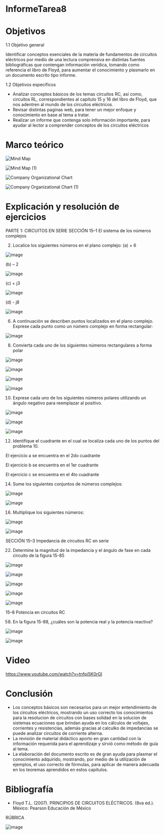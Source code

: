# InformeTarea8
# Objetivos

1.1 Objetivo general

Identificar conceptos esenciales de la materia de fundamentos de circuitos eléctricos por medio de una lectura comprensiva en distintas fuentes bibliográficas que contengan información verídica, tomando como referencia el libro de Floyd, para aumentar el conocimiento y plasmarlo en un documento escrito tipo informe.

1.2 Objetivos específicos

* Analizar conceptos básicos de los temas circuitos RC, así como, circuitos RL, correspondientes al capítulo 15 y 16 del libro de Floyd, que nos adentren al mundo de los circuitos eléctricos.
* Revisar distintas paginas web, para tener un mejor enfoque y conocimiento en base al tema a tratar.
* Realizar un informe que contenga solo información importante, para ayudar al lector a comprender conceptos de los circuitos eléctricos

# Marco teórico

![Mind Map](https://user-images.githubusercontent.com/105715717/186479265-fd567c40-d741-4c9a-8409-deebda025afc.jpg)

![Mind Map (1)](https://user-images.githubusercontent.com/105715717/186479300-e05d565f-2bc0-43da-a91b-045f1ecfef2d.jpg)

![Company Organizational Chart](https://user-images.githubusercontent.com/105715717/186479335-08f476dd-3dde-41b7-86b2-7000ebb7d9e3.jpg)

![Company Organizational Chart (1)](https://user-images.githubusercontent.com/105715717/186479360-c7784950-ddc0-44e3-a124-d9259df48125.jpg)

# Explicación y resolución de ejercicios

PARTE 1: 
CIRCUITOS EN SERIE SECCIÓN 15–1 El sistema de los números complejos

2. Localice los siguientes números en el plano complejo: 
(a) + 6

![image](https://user-images.githubusercontent.com/105715717/186722122-e7bdc9be-7178-4615-b21d-e2758736ea1e.png)

(b) – 2

![image](https://user-images.githubusercontent.com/105715717/186722220-dbc30c91-5bba-4b07-a178-9f4fb0bd8165.png)

(c) + j3

![image](https://user-images.githubusercontent.com/105715717/186722250-ace64cbb-7978-407d-891d-abdd268eb556.png)

(d) - j8

![image](https://user-images.githubusercontent.com/105715717/186722294-c7f373f9-3a5d-451e-a153-e5d2c5b288bb.png)

6. A continuación se describen puntos localizados en el plano complejo. Exprese cada punto como un número complejo en forma rectangular: 

![image](https://user-images.githubusercontent.com/105715717/186722391-4e8b5eb0-c6e0-4a0f-b6c3-0dffd8c1a8a4.png)

8. Convierta cada uno de los siguientes números rectangulares a forma polar

![image](https://user-images.githubusercontent.com/105715717/186722470-66c4b0e5-3291-4a9f-8431-09dd359bf92b.png)

![image](https://user-images.githubusercontent.com/105715717/186722505-3ea386a6-11b2-4b7a-8f16-e0e7fa8269ac.png)

![image](https://user-images.githubusercontent.com/105715717/186722556-b91e6658-87a9-4044-bd68-c4be1eb66cb5.png)

![image](https://user-images.githubusercontent.com/105715717/186722598-31b2e0a7-13d5-4a59-b29f-61c54e234c05.png)

10. Exprese cada uno de los siguientes números polares utilizando un ángulo negativo para reemplazar al positivo. 

![image](https://user-images.githubusercontent.com/105715717/186722704-8354b744-1936-4f14-98d0-cdd69cdbc1c7.png)

![image](https://user-images.githubusercontent.com/105715717/186722736-f9bca365-946d-457a-b578-5b225b667c11.png)

![image](https://user-images.githubusercontent.com/105715717/186722762-9639a032-2983-4acf-894f-48734485e69a.png)

12. Identifique el cuadrante en el cual se localiza cada uno de los puntos del problema 10.

El ejercicio a se encuentra en el 2do cuadrante

El ejercicio b se encuentra en el 1er cuadrante

El ejercicio c se encuentra en el 4to cuadrante

14. Sume los siguientes conjuntos de números complejos:

![image](https://user-images.githubusercontent.com/105715717/186722875-c01f8af8-3cb4-4005-8a16-362be4f3498d.png)

![image](https://user-images.githubusercontent.com/105715717/186722921-780f9bc7-0ae7-4da9-89cc-b5a168c09e69.png)

16. Multiplique los siguientes números:

![image](https://user-images.githubusercontent.com/105715717/186722991-cc249552-5889-4fa4-b10e-53fb0be85cf3.png)

![image](https://user-images.githubusercontent.com/105715717/186723021-d2510dec-0788-4e49-af97-fc78c35a0db0.png)

SECCIÓN 15–3 Impedancia de circuitos RC en serie

22. Determine la magnitud de la impedancia y el ángulo de fase en cada circuito de la figura 15-85

![image](https://user-images.githubusercontent.com/105715717/186723068-44c9f35f-74e1-474e-9d68-74a77d71cb6c.png)

![image](https://user-images.githubusercontent.com/105715717/186723078-2968b33d-ad39-4ea4-afb8-e8a0444b2472.png)

![image](https://user-images.githubusercontent.com/105715717/186723123-ad49a84e-a47a-452e-bb1e-f949d1ed769d.png)

![image](https://user-images.githubusercontent.com/105715717/186723150-4b4aa41e-2671-4e24-9669-b69e788f3d52.png)

![image](https://user-images.githubusercontent.com/105715717/186723199-42b9289f-336b-44f3-adb3-44cb7fd28a1b.png)

15–8 Potencia en circuitos RC

58. En la figura 15-88, ¿cuáles son la potencia real y la potencia reactiva?

![image](https://user-images.githubusercontent.com/105715717/186723237-344ea293-a6d0-4080-a187-bf9b4b60445b.png)

![image](https://user-images.githubusercontent.com/105715717/186723272-ac5cac7c-d93d-4e74-954b-6aeaba220b60.png)




# Video

https://www.youtube.com/watch?v=tnfpi5K0rGI

# Conclusión 

* Los conceptos básicos son necesarios para un mejor entendimiento de los circuitos eléctricos, mostrando un uso correcto los conocimientos para la resolucion de circuitos con bases solidad en la solucion de sistemas ecuaciones que brindan ayuda en los cálculos de voltajes, corrientes y resistencias, además gracias al calculko de impedancias se puede analizar circuitos de corriente alterna.
* La revisión de material didáctico aporto en gran cantidad con la información requerida para el aprendizaje y sirvió como método de guía al tema.
* La elaboración del documento escrito es de gran ayuda para plasmar el conocimiento adquirido, mostrando, por medio de la utilización de ejemplos, el uso correcto de fórmulas, para aplicar de manera adecuada en los teoremas aprendidos en estos capítulos.

# Bibliografía
* Floyd T.L. (2007). PRINCIPIOS DE CIRCUITOS ELÉCTRICOS. (8va ed.). México: Pearson Educación de México

RÚBRICA

![image](https://user-images.githubusercontent.com/105715717/177573450-abcbd56c-5a9e-4d08-94ca-22fb8e235a0d.png)
